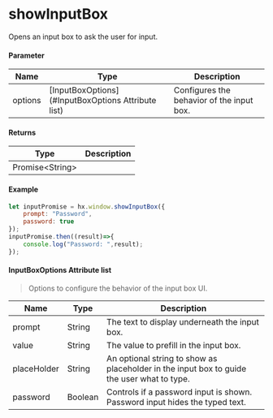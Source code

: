 # showInputBox

Opens an input box to ask the user for input.

#### Parameter

|Name	|Type							|Description			|
|--			|--									|--				|
|options	|[InputBoxOptions](#InputBoxOptions Attribute list)|Configures the behavior of the input box.	|

#### Returns

|Type				|Description			|
|--						|--				|
|Promise&lt;String&gt;	||

#### Example

```javascript
let inputPromise = hx.window.showInputBox({
    prompt: "Password",
    password: true
});
inputPromise.then((result)=>{
    console.log("Password: ",result);
});
```

#### InputBoxOptions Attribute list

> Options to configure the behavior of the input box UI.

|Name		|Type	|Description						|
|--			|--			|--							|
|prompt		|String		|The text to display underneath the input box.				|
|value		|String		|The value to prefill in the input box.			|
|placeHolder|String		|An optional string to show as placeholder in the input box to guide the user what to type.	|
|password	|Boolean	|Controls if a password input is shown. Password input hides the typed text.		|
